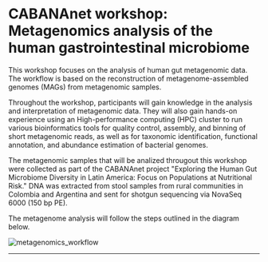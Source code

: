 # CABANAnet workshop: Metagenomics analysis of the human gastrointestinal microbiome

This workshop focuses on the analysis of human gut metagenomic data. The workflow is based on the reconstruction of metagenome-assembled genomes (MAGs) from metagenomic samples.

Throughout the workshop, participants will gain knowledge in the analysis and interpretation of metagenomic data. They will also gain hands-on experience using an High-performance computing (HPC) cluster to run various bioinformatics tools for quality control, assembly, and binning of short metagenomic reads, as well as for taxonomic identification, functional annotation, and abundance estimation of bacterial genomes.

The metagenomic samples that will be analized througout this workshop were collected as part of the CABANAnet project "Exploring the Human Gut Microbiome Diversity in Latin America: Focus on Populations at Nutritional Risk." DNA was extracted from stool samples from rural communities in Colombia and Argentina and sent for shotgun sequencing via NovaSeq 6000 (150 bp PE).

The metagenome analysis will follow the steps outlined in the diagram below.

![metagenomics_workflow](https://github.com/user-attachments/assets/41754ef1-330b-4cf2-800d-307e64baa501)

---
